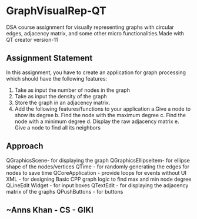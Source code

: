 # GraphVisualRep-QT
DSA course assignment for visually representing graphs with circular edges, adjacency matrix, and some other micro functionalities.Made with QT creator version-11

## Assignment Statement
In this assignment, you have to create an application for graph processing which should have the following features:
1. Take as input the number of nodes in the graph
2. Take as input the density of the graph
3. Store the graph in an adjacency matrix.
4. Add the following features/functions to your application
  a.Give a node to show its degree
  b. Find the node with the maximum degree
  c. Find the node with a minimum degree
  d. Display the raw adjacency matrix 
  e. Give a node to find all its neighbors

## Approach
QGraphicsScene- for displaying the graph
QGraphicsEllipseItem- for ellipse shape of the nodes/vertices
QTime - for randomly generating the edges for nodes to save time
QCoreApplication - provide loops for events without UI
XML - for designing
Basic CPP graph logic to find max and min node degree
QLineEdit Widget - for input boxes
QTextEdit - for displaying the adjacency matrix of the graphs
QPushButtons - for buttons

## ~Anns Khan - CS - GIKI
